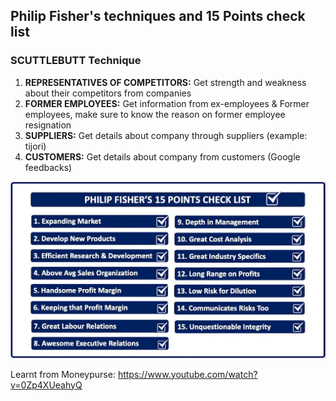 ## Philip Fisher's techniques and 15 Points check list

### SCUTTLEBUTT Technique

1. __REPRESENTATIVES OF COMPETITORS:__ Get strength and weakness about their competitors from companies
2. __FORMER EMPLOYEES:__ Get information from ex-employees & Former employees, make sure to know the reason on former employee resignation
3. __SUPPLIERS:__ Get details about company through suppliers (example: tijori)
4. __CUSTOMERS:__ Get details about company from customers (Google feedbacks)

![alt-text](https://raw.githubusercontent.com/hemanth22/mf/main/docs/assets/Philip%20Fisher's%20checklist.png "Debt")

Learnt from Moneypurse: https://www.youtube.com/watch?v=0Zp4XUeahyQ
